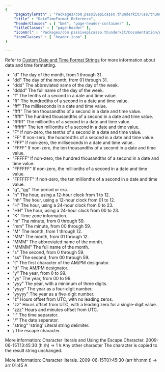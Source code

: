 ```yaml
---
{ 
	"pageStylePath" : "Packages/com.passivepicasso.thunderkit/uss/thunderkit_style.uss",
	"title" : "DateTimeFormat Reference",
	"headerClasses" : [ "bm4", "page-header-container" ],
	"titleClasses" : [ "page-header" ],
	"iconUrl" : "Packages/com.passivepicasso.thunderkit/Documentation/graphics/TK_Documentation_2X_Icon.png",
	"iconClasses" : [ "header-icon" ]
}

---
```


Refer to [Custom Date and Time Format Strings](https://docs.microsoft.com/en-us/dotnet/standard/base-types/custom-date-and-time-format-strings) 
for more information about date and time formatting.


* "d"	The day of the month, from 1 through 31.
* "dd"	The day of the month, from 01 through 31.
* "ddd"	The abbreviated name of the day of the week.
* "dddd"	The full name of the day of the week.
* "f"	The tenths of a second in a date and time value.
* "ff"	The hundredths of a second in a date and time value.
* "fff"	The milliseconds in a date and time value.
* "ffff"	The ten thousandths of a second in a date and time value.
* "fffff"	The hundred thousandths of a second in a date and time value.
* "ffffff"	The millionths of a second in a date and time value.
* "fffffff"	The ten millionths of a second in a date and time value.
* "F"	If non-zero, the tenths of a second in a date and time value.
* "FF"	If non-zero, the hundredths of a second in a date and time value.
* "FFF"	If non-zero, the milliseconds in a date and time value.
* "FFFF"	If non-zero, the ten thousandths of a second in a date and time value.
* "FFFFF"	If non-zero, the hundred thousandths of a second in a date and time value.
* "FFFFFF"	If non-zero, the millionths of a second in a date and time value.
* "FFFFFFF"	If non-zero, the ten millionths of a second in a date and time value.
* "g", "gg"	The period or era.
* "h"	The hour, using a 12-hour clock from 1 to 12.
* "hh"	The hour, using a 12-hour clock from 01 to 12.
* "H"	The hour, using a 24-hour clock from 0 to 23.
* "HH"	The hour, using a 24-hour clock from 00 to 23.
* "K"	Time zone information.
* "m"	The minute, from 0 through 59.
* "mm"	The minute, from 00 through 59.
* "M"	The month, from 1 through 12.
* "MM"	The month, from 01 through 12.
* "MMM"	The abbreviated name of the month.
* "MMMM"	The full name of the month.
* "s"	The second, from 0 through 59.
* "ss"	The second, from 00 through 59.
* "t"	The first character of the AM/PM designator.
* "tt"	The AM/PM designator.
* "y"	The year, from 0 to 99.
* "yy"	The year, from 00 to 99.
* "yyy"	The year, with a minimum of three digits.
* "yyyy"	The year as a four-digit number.
* "yyyyy"	The year as a five-digit number.
* "z"	Hours offset from UTC, with no leading zeros.
* "zz"	Hours offset from UTC, with a leading zero for a single-digit value.
* "zzz"	Hours and minutes offset from UTC.
* ":"	The time separator.
* "/"	The date separator.
* "string" 'string'	Literal string delimiter.
* \	The escape character.

More information: Character literals and Using the Escape Character.	2009-06-15T13:45:30 (h \h) -> 1 h
Any other character	The character is copied to the result string unchanged.

More information: Character literals.	2009-06-15T01:45:30 (arr hh:mm t) -> arr 01:45 A